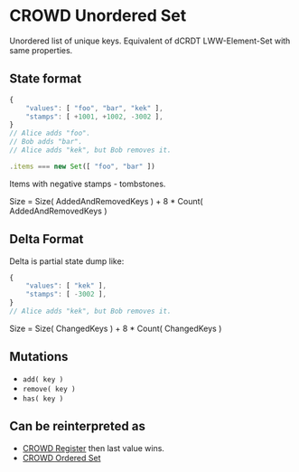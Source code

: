 # CROWD Unordered Set

Unordered list of unique keys. Equivalent of dCRDT LWW-Element-Set with same properties.

## State format

```javascript
{
	"values": [ "foo", "bar", "kek" ],
	"stamps": [ +1001, +1002, -3002 ],
}
// Alice adds "foo".
// Bob adds "bar".
// Alice adds "kek", but Bob removes it.

.items === new Set([ "foo", "bar" ])
```

Items with negative stamps - tombstones.

Size = Size( AddedAndRemovedKeys ) + 8 * Count( AddedAndRemovedKeys )

## Delta Format

Delta is partial state dump like:

```javascript
{
	"values": [ "kek" ],
	"stamps": [ -3002 ],
}
// Alice adds "kek", but Bob removes it.
```

Size = Size( ChangedKeys ) + 8 * Count( ChangedKeys )

## Mutations

- `add( key )`
- `remove( key )`
- `has( key )`

## Can be reinterpreted as

- [CROWD Register](../reg) then last value wins.
- [CROWD Ordered Set](../list)
